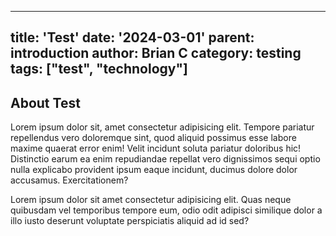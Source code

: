 
---
title: 'Test'
date: '2024-03-01'
parent: introduction
author: Brian C
category: testing
tags: ["test", "technology"]
---

## About Test
Lorem ipsum dolor sit, amet consectetur adipisicing elit. Tempore pariatur repellendus vero doloremque sint, quod aliquid possimus 
esse labore maxime quaerat error enim! Velit incidunt soluta pariatur doloribus hic! Distinctio earum ea enim repudiandae repellat 
vero dignissimos sequi optio nulla explicabo provident ipsum eaque incidunt, ducimus dolore dolor accusamus. Exercitationem?

Lorem ipsum dolor sit amet consectetur adipisicing elit. Quas neque quibusdam vel temporibus tempore eum, odio odit adipisci similique 
dolor a illo iusto deserunt voluptate perspiciatis aliquid ad id sed?